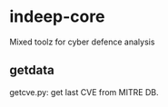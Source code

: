 # indeep-core
Mixed toolz for cyber defence analysis

## getdata
getcve.py: get last CVE from MITRE DB.
